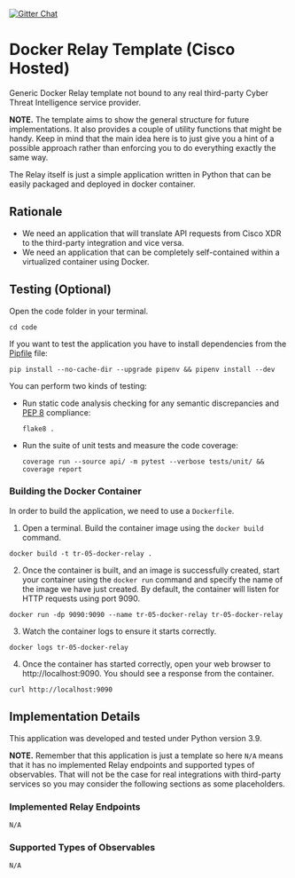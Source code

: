 [![Gitter Chat](https://img.shields.io/badge/gitter-join%20chat-brightgreen.svg)](https://gitter.im/CiscoSecurity/Threat-Response "Gitter Chat")

# Docker Relay Template (Cisco Hosted)

Generic Docker Relay template not bound to any real third-party Cyber Threat
Intelligence service provider.

**NOTE.** The template aims to show the general structure for future
implementations. It also provides a couple of utility functions that might be
handy. Keep in mind that the main idea here is to just give you a hint of a
possible approach rather than enforcing you to do everything exactly the same
way.

The Relay itself is just a simple application written in Python that can be
easily packaged and deployed in docker container.

## Rationale

- We need an application that will translate API requests from Cisco XDR to the third-party integration and vice versa.
- We need an application that can be completely self-contained within a virtualized container using Docker.

## Testing (Optional)

Open the code folder in your terminal.
```
cd code
```

If you want to test the application you have to install dependencies from the [Pipfile](code/Pipfile) file:
```
pip install --no-cache-dir --upgrade pipenv && pipenv install --dev
```

You can perform two kinds of testing:

- Run static code analysis checking for any semantic discrepancies and
[PEP 8](https://www.python.org/dev/peps/pep-0008/) compliance:

  `flake8 .`

- Run the suite of unit tests and measure the code coverage:

  `coverage run --source api/ -m pytest --verbose tests/unit/ && coverage report`

### Building the Docker Container
In order to build the application, we need to use a `Dockerfile`.  

 1. Open a terminal.  Build the container image using the `docker build` command.

```
docker build -t tr-05-docker-relay .
```

 2. Once the container is built, and an image is successfully created, start your container using the `docker run` command and specify the name of the image we have just created.  By default, the container will listen for HTTP requests using port 9090.

```
docker run -dp 9090:9090 --name tr-05-docker-relay tr-05-docker-relay
```

 3. Watch the container logs to ensure it starts correctly.

```
docker logs tr-05-docker-relay
```

 4. Once the container has started correctly, open your web browser to http://localhost:9090.  You should see a response from the container.

```
curl http://localhost:9090
```

## Implementation Details

This application was developed and tested under Python version 3.9.

**NOTE.** Remember that this application is just a template so here `N/A` means
that it has no implemented Relay endpoints and supported types of observables.
That will not be the case for real integrations with third-party services so
you may consider the following sections as some placeholders.

### Implemented Relay Endpoints

`N/A`

### Supported Types of Observables

`N/A`
